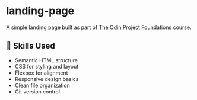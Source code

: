 # landing-page
A simple landing page built as part of [The Odin Project](https://www.theodinproject.com/) Foundations course.

## 🔧 Skills Used

- Semantic HTML structure  
- CSS for styling and layout  
- Flexbox for alignment  
- Responsive design basics  
- Clean file organization  
- Git version control
